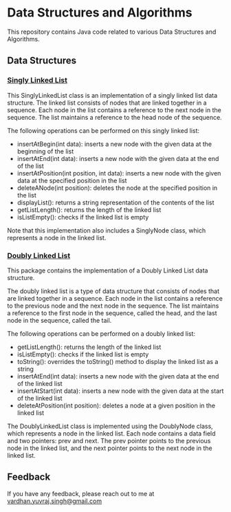 
# Data Structures and Algorithms

This repository contains Java code related to various Data Structures and Algorithms.

## Data Structures
### [Singly Linked List](https://github.com/vardhanyuvraj/DataStructureAndAlgorithms/tree/main/src/LinkedList/SinglyLinkedList)
This SinglyLinkedList class is an implementation of a singly linked list data structure. The linked list consists of nodes that are linked together in a sequence. Each node in the list contains a reference to the next node in the sequence. The list maintains a reference to the head node of the sequence.

The following operations can be performed on this singly linked list:

- insertAtBegin(int data): inserts a new node with the given data at the beginning of the list
- insertAtEnd(int data): inserts a new node with the given data at the end of the list
- insertAtPosition(int position, int data): inserts a new node with the given data at the specified position in the list
- deleteANode(int position): deletes the node at the specified position in the list
- displayList(): returns a string representation of the contents of the list
- getListLength(): returns the length of the linked list
- isListEmpty(): checks if the linked list is empty

Note that this implementation also includes a SinglyNode class, which represents a node in the linked list.


### [Doubly Linked List](https://github.com/vardhanyuvraj/DataStructureAndAlgorithms/tree/main/src/LinkedList/DoublyLinkedList)
This package contains the implementation of a Doubly Linked List data structure.

The doubly linked list is a type of data structure that consists of nodes that are linked together in a sequence. Each node in the list contains a reference to the previous node and the next node in the sequence. The list maintains a reference to the first node in the sequence, called the head, and the last node in the sequence, called the tail.

The following operations can be performed on a doubly linked list:

- getListLength(): returns the length of the linked list
- isListEmpty(): checks if the linked list is empty
- toString(): overrides the toString() method to display the linked list as a string
- insertAtEnd(int data): inserts a new node with the given data at the end of the linked list
- insertAtStart(int data): inserts a new node with the given data at the start of the linked list
- deleteAtPosition(int position): deletes a node at a given position in the linked list

The DoublyLinkedList class is implemented using the DoublyNode class, which represents a node in the linked list. Each node contains a data field and two pointers: prev and next. The prev pointer points to the previous node in the linked list, and the next pointer points to the next node in the linked list.


## Feedback

If you have any feedback, please reach out to me at vardhan.yuvraj.singh@gmail.com

